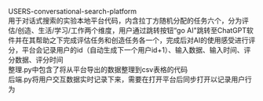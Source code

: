 USERS-conversational-search-platform <br>
用于对话式搜索的实验本地平台代码，内含拉丁方随机分配的任务六个，分为评估/创造、生活/学习/工作两个维度，用户通过跳转按钮“go AI"跳转至ChatGPT软件并在其帮助之下完成评估任务和创造任务各一个，完成后对AI的使用感受进行评分，平台会记录用户的id（自动生成下一个用户id+1）、输入数据、输入时间、评分数据、评分时间 <br>
 整理.py中包含了将从平台导出的数据整理到csv表格的代码 <br>
 后端.py将用户交互数据实时记录下来，需要在打开平台后同步打开以记录用户行为 <br>
